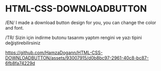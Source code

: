 # HTML-CSS-DOWNLOADBUTTON

 /EN/ I made a download button design for you, you can change the color and font.
 
 /TR/ Sizin için indirme butonu tasarımı yaptım rengini ve yazı tipini değiştirebilirsiniz



https://github.com/HamzaDogann/HTML-CSS-DOWNLOADBUTTON/assets/93007915/d0b8bc97-2961-40c8-bc87-6fb8fa74229d

